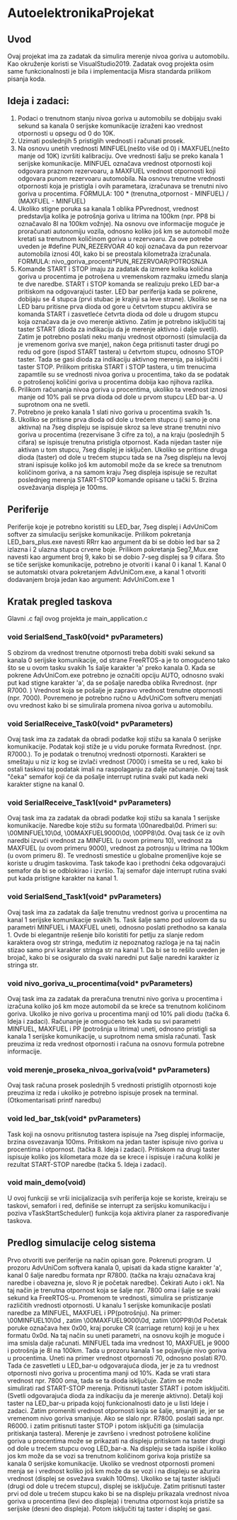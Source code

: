 # AutoelektronikaProjekat

## Uvod

Ovaj projekat ima za zadatak da simulira merenje nivoa goriva u automobilu. Kao okruženje koristi se VisualStudio2019. Zadatak ovog projekta osim same funkcionalnosti je bila i implementacija Misra standarda prilikom pisanja koda.

## Ideja i zadaci: 
  1. Podaci o trenutnom stanju nivoa goriva u automobilu se dobijaju svaki sekund sa kanala 0 serijske komunikacije izraženi kao vrednost otpornosti u opsegu od 0 do 10K.
  2. Uzimati poslednjih 5 pristiglih vrednosti i računati prosek.
  3. Na osnovu unetih vrednosti MINFUEL(nešto više od 0) i MAXFUEL(nešto manje od 10K) izvršiti kalibraciju. Ove vrednosti šalju se preko kanala 1 serijske komunikacije. MINFUEL        označava vrednost otpornosti koji odgovara praznom rezervoaru, a MAXFUEL vrednost otpornosti koji odgovara punom rezervoaru automobila. Na osnovu trenutne vrednosti                otpornosti koja je pristigla i ovih parametara, izračunava se trenutni nivo goriva u procentima. 
                                              FORMULA: 100 * (trenutna_otpornost - MINFUEL) / (MAXFUEL - MINFUEL)
  4. Ukoliko stigne poruka sa kanala 1 oblika PPvrednost, vrednost predstavlja kolika je potrošnja goriva u litrima na 100km (npr. PP8 bi označavalo 8l na 100km vožnje). Na      osnovu ove informacije moguće je proračunati autonomiju vozila, odnosno koliko još km se automobil može kretati sa trenutnom količinom goriva u rezervoaru. Za ove potrebe          uveden je #define PUN_REZERVOAR 40 koji označava da pun rezervoar automobila iznosi 40l, kako bi se preostala kilometraža izračunala. 
                                              FORMULA: nivo_goriva_procenti*PUN_REZERVOAR/POTROSNJA
  5. Komande START i STOP imaju za zadatak da izmere kolika količina goriva u procentima je potrošena u vremenskom razmaku između slanja te dve naredbe. START i STOP komanda se   realizuju preko LED bar-a pritiskom na odgovarajući taster. LED bar periferija kada se pokrene, dobijaju se 4 stupca (prvi stubac je krajnji sa leve strane). Ukoliko se na LED baru pritisne prva dioda od gore u četvrtom stupcu aktivira se komanda START i zasvetleće četvrta dioda od dole u drugom stupcu koja označava da je ovo merenje aktivno. Zatim je potrebno isključiti taj taster START (dioda za indikaciju da je merenje aktivno i dalje svetli). Zatim je potrebno poslati neku manju vrednost otpornosti (simulacija da je vremenom goriva sve manje), nakon čega pritisnuti taster drugi po redu od gore (ispod START tastera) u četvrtom stupcu, odnosno STOP taster. Tada se gasi dioda za indikaciju aktivnog merenja, pa isključiti i taster STOP. Prilikom pritiska START i STOP tastera, u tim trenucima zapamtile su se vrednosti nivoa goriva u procentima, tako da se podatak o potrošenoj količini goriva u procentima dobija kao njihova razlika.
  6. Prilikom računanja nivoa goriva u procentima, ukoliko ta vrednost iznosi manje od 10% pali se prva dioda od dole u prvom stupcu LED bar-a. U suprotnom ona ne svetli.
  7. Potrebno je preko kanala 1 slati nivo goriva u procentima svakih 1s.
  8. Ukoliko se pritisne prva dioda od dole u trećem stupcu (i samo je ona aktivna) na 7seg displeju se ispisuje skroz sa leve strane trenutni nivo goriva u procentima (rezervisane 3 cifre za to), a na kraju (poslednjih 5 cifara) se ispisuje trenutna pristigla otpornost. Kada nijedan taster nije aktivan u tom stupcu, 7seg displej je isključen. Ukoliko se pritisne druga dioda (taster) od dole u trećem stupcu tada se na 7seg displeju na levoj strani ispisuje koliko još km automobil može da se kreće sa trenutnom količinom goriva, a na samom kraju 7seg displeja ispisuje se rezultat poslednjeg merenja START-STOP komande opisane u tački 5. Brzina osvežavanja displeja je 100ms.
  

## Periferije

Periferije koje je potrebno koristiti su LED_bar, 7seg displej i AdvUniCom softver za simulaciju serijske komunikacije.
Prilikom pokretanja LED_bars_plus.exe navesti RRrr kao argument da bi se dobio led bar sa 2 izlazna i 2 ulazna stupca crvene boje.
Prilikom pokretanja Seg7_Mux.exe navesti kao argument broj 9, kako bi se dobio 7-seg displej sa 9 cifara.
Što se tiče serijske komunikacije, potrebno je otvoriti i kanal 0 i kanal 1. Kanal 0 se automatski otvara pokretanjem AdvUniCom.exe, a kanal 1 otvoriti dodavanjem broja jedan kao argument: AdvUniCom.exe 1

## Kratak pregled taskova

Glavni .c fajl ovog projekta je main_application.c

### void SerialSend_Task0(void* pvParameters)
S obzirom da vrednost trenutne otpornosti treba dobiti svaki sekund sa kanala 0 serijske komunikacije, od strane FreeRTOS-a je to omogućeno tako što se u ovom tasku svakih 1s šalje karakter 'a' preko kanala 0. Kada se pokrene AdvUniCom.exe potrebno je označiti opciju AUTO, odnosno svaki put kad stigne karakter 'a', da se pošalje naredba oblika Rvrednost. (npr R7000. ) Vrednost koja se pošalje je zapravo vrednost trenutne otpornosti (npr. 7000). Povremeno je potrebno ručno u AdvUniCom softveru menjati ovu vrednost kako bi se simulirala promena nivoa goriva u automobilu.

### void SerialReceive_Task0(void* pvParameters)
Ovaj task ima za zadatak da obradi podatke koji stižu sa kanala 0 serijske komunikacije. Podatak koji stiže je u vidu poruke formata Rvrednost. (npr. R7000.). To je podatak o trenutnoj vrednosti otpornosti. Karakteri se smeštaju u niz iz kog se izvlači vrednost (7000) i smešta se u red, kako bi ostali taskovi taj podatak imali na raspolaganju za dalje računanje. Ovaj task "čeka" semafor koji će da pošalje interrupt rutina svaki put kada neki karakter stigne na kanal 0.

### void SerialReceive_Task1(void* pvParameters)
Ovaj task ima za zadatak da obradi podatke koji stižu sa kanala 1 serijske komunikacije. Naredbe koje stižu su formata \00naredba\0d. Primeri su: \00MINFUEL10\0d, \00MAXFUEL9000\0d, \00PP8\0d. Ovaj task će iz ovih  naredbi izvući vrednost za MINFUEL (u ovom primeru 10), vrednost za MAXFUEL (u ovom primeru 9000), vrednost za potrosnju u litrima na 100km (u ovom primeru 8). Te vrednosti smestiće u globalne promenljive koje se koriste u drugim taskovima. Task takođe kao i prethodni čeka odgovarajući semafor da bi se odblokirao i izvršio. Taj semafor daje interrupt rutina svaki put kada pristigne karakter na kanal 1.

### void SerialSend_Task1(void* pvParameters)
Ovaj task ima za zadatak da šalje trenutnu vrednost goriva u procentima na kanal 1 serijske komunikacije svakih 1s. Task šalje samo pod uslovom da su parametri MINFUEL i MAXFUEL uneti, odnosno poslati prethodno sa kanala 1. Ovde bi elegantnije rešenje bilo koristiti for petlju za slanje redom karaktera ovog str stringa, međutim iz nepoznatog razloga je na taj način stizao samo prvi karakter stringa str na kanal 1. Da bi se to rešilo uveden je brojač, kako bi se osiguralo da svaki naredni put šalje naredni karakter iz stringa str.

### void nivo_goriva_u_procentima(void* pvParameters)
Ovaj task ima za zadatak da preračuna trenutni nivo goriva u procentima i izračuna koliko još km moze automobil da se kreće sa trenutnom količinom goriva. Ukoliko je nivo goriva u procentima manji od 10% pali diodu (tačka 6. Ideja i zadaci). Računanje je omogućeno tek kada su svi parametri MINFUEL, MAXFUEL i PP (potrošnja u litrima) uneti, odnosno pristigli sa kanala 1 serijske komunikacije, u suprotnom nema smisla računati. Task preuzima iz reda vrednost otpornosti i računa na osnovu formula potrebne informacije.

### void merenje_proseka_nivoa_goriva(void* pvParameters)
Ovaj task računa prosek poslednjih 5 vrednosti pristiglih otpornosti koje preuzima iz reda i ukoliko je potrebno ispisuje prosek na terminal. (Otkomentarisati printf naredbu)

### void led_bar_tsk(void* pvParameters)
Task koji na osnovu pritisnutog tastera ispisuje na 7seg displej informacije, brzina osvezavanja 100ms. Pritiskom na jedan taster ispisuje nivo goriva u procentima i otpornost. (tačka 8. Ideja i zadaci). Pritiskom na drugi taster ispisuje koliko jos kilometara moze da se krece i ispisuje i računa koliki je rezultat START-STOP naredbe (tačka 5. Ideja i zadaci). 

### void main_demo(void)
U ovoj funkciji se vrši inicijalizacija svih periferija koje se koriste, kreiraju se taskovi, semafori i red, definiše se interrupt za serijsku komunikaciju i poziva vTaskStartScheduler() funkcija koja aktivira planer za raspoređivanje taskova.

## Predlog simulacije celog sistema
Prvo otvoriti sve periferije na način opisan gore. Pokrenuti program. U prozoru AdvUniCom softvera kanala 0, upisati da kada stigne karakter 'a', kanal 0 šalje naredbu formata npr R7800. (tačka na kraju označava kraj naredbe i obavezna je, slovo R je početak naredbe). Čekirati Auto i ok1. Na taj način je trenutna otpornost koja se šalje npr. 7800 oma i šalje se svaki sekund ka FreeRTOS-u. Promenom te vrednosti, simulira se pristizanje različitih vrednosti otpornosti. U kanalu 1 serijske komunikacije poslati naredbe za MINFUEL, MAXFUEL i PP(potrošnju). Na primer: \00MINFUEL10\0d , zatim \00MAXFUEL9000\0d, zatim \00PP8\0d Početak poruke označava hex 0x00, kraj poruke CR (carriage return) koji je u hex formatu 0x0d. Na taj način su uneti parametri, na osnovu kojih je moguće i ima smisla dalje računati. MINFUEL tada ima vrednost 10, MAXFUEL je 9000 i potrošnja je 8l na 100km. Tada u prozoru kanala 1 se pojavljuje nivo goriva u procentima. Uneti na primer vrednost otpornosti 70, odnosno poslati R70. Tada će zasvetleti u LED_bar-u odgovarajuća dioda, jer je za tu vrednost otpornosti nivo goriva u procentima manji od 10%. Kada se vrati stara vrednost npr. 7800 oma, tada se ta dioda isključuje. Zatim se može simulirati rad START-STOP merenja. Pritisnuti taster START i potom isključiti. (Svetli odgovarajuća dioda za indikaciju da je merenje aktivno). Detalji koji taster na LED_bar-u pripada kojoj funkcionalnosti dato je u listi Ideje i zadaci. Zatim promeniti vrednost otpornosti koja se šalje, smanjiti je, jer se vremenom nivo goriva smanjuje. Ako se slalo npr. R7800. poslati sada npr. R6000. i zatim pritisnuti taster STOP i potom isključiti ga (simulacija pritiskanja tastera). Merenje je završeno i vrednost potrošene količine goriva u procentima može se prikazati na displeju pritiskom na taster drugi od dole u trećem stupcu ovog LED_bar-a. Na displeju se tada ispiše i koliko jos km može da se vozi sa trenutnom količinom goriva koja pristiže sa kanala 0 serijske komunikacije. Ukoliko se vrednost otpornosti promeni menja se i vrednost koliko još km može da se vozi i na displeju se ažurira vrednost (displej se osvežava svakih 100ms). Ukoliko se taj taster isključi (drugi od dole u trećem stupcu), displej se isključuje. Zatim pritisnuti taster prvi od dole u trećem stupcu kako bi se na displeju prikazala vrednost nivoa goriva u procentima (levi deo displeja) i trenutna otpornost koja pristiže sa serijske (desni deo displeja). Potom isključiti taj taster i displej se gasi.

